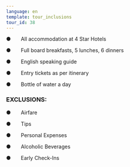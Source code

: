 ```yaml
---
language: en
template: tour_inclusions
tour_id: 38
---
```

●       All accommodation at 4 Star Hotels

●       Full board breakfasts, 5 lunches, 6 dinners

●       English speaking guide

●       Entry tickets as per itinerary

●       Bottle of water a day


### EXCLUSIONS:


●       Airfare

●       Tips

●       Personal Expenses

●       Alcoholic Beverages

●       Early Check\-Ins
